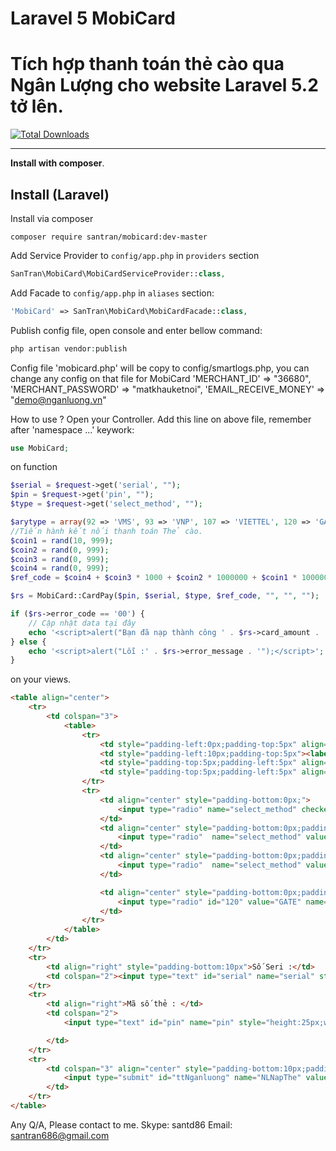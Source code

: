 # Laravel 5 MobiCard
Tích hợp thanh toán thẻ cào qua Ngân Lượng cho website Laravel 5.2 tở lên.
======================

[![Total Downloads](https://img.shields.io/packagist/dt/santran/mobicard.svg)](https://packagist.org/packages/santran/mobicard)

-----
**Install with composer**. 

Install (Laravel)
-----------------
Install via composer
```
composer require santran/mobicard:dev-master
```

Add Service Provider to `config/app.php` in `providers` section
```php
SanTran\MobiCard\MobiCardServiceProvider::class,
```

Add Facade to `config/app.php` in `aliases` section:
```php 
'MobiCard' => SanTran\MobiCard\MobiCardFacade::class,
```

Publish config file, open console and enter bellow command:
```php
php artisan vendor:publish
```
Config file 'mobicard.php' will be copy to config/smartlogs.php, you can change any config on that file for MobiCard
'MERCHANT_ID' => "36680",
'MERCHANT_PASSWORD' => "matkhauketnoi",
'EMAIL_RECEIVE_MONEY' => "demo@nganluong.vn"

How to use ?
Open your Controller.
Add this line on above file, remember after 'namespace ...' keywork:
```php
use MobiCard;
```
on function
```php
$serial = $request->get('serial', "");
$pin = $request->get('pin', "");
$type = $request->get('select_method', "");

$arytype = array(92 => 'VMS', 93 => 'VNP', 107 => 'VIETTEL', 120 => 'GATE');
//Tiến hành kết nối thanh toán Thẻ cào.
$coin1 = rand(10, 999);
$coin2 = rand(0, 999);
$coin3 = rand(0, 999);
$coin4 = rand(0, 999);
$ref_code = $coin4 + $coin3 * 1000 + $coin2 * 1000000 + $coin1 * 100000000;

$rs = MobiCard::CardPay($pin, $serial, $type, $ref_code, "", "", "");

if ($rs->error_code == '00') {
    // Cập nhật data tại đây
    echo '<script>alert("Bạn đã nạp thành công ' . $rs->card_amount . ' vào trong tài khoản.");</script>'; //$total_results;
} else {
    echo '<script>alert("Lỗi :' . $rs->error_message . '");</script>';
}
```
on your views.
```html
<table align="center">
    <tr>
        <td colspan="3">
            <table>
                <tr>
                    <td style="padding-left:0px;padding-top:5px" align="right" ><label for="92"><img  src="includes/images/mobifone.jpg" /></label> </td>
                    <td style="padding-left:10px;padding-top:5px"><label for="93"><img  src="includes/images/vinaphone.jpg" /></label></td>
                    <td style="padding-top:5px;padding-left:5px" align="left"><label for="107"><img  src="includes/images/viettel.jpg" width="110" height="35" /></label></td>
                    <td style="padding-top:5px;padding-left:5px" align="left"> <label for="120"><img width="100" height="35" src="includes/images/gate.jpg"></label></td>
                </tr>
                <tr>
                    <td align="center" style="padding-bottom:0px;">
                        <input type="radio" name="select_method" checked="true" value="VMS" id="92"  />
                    </td>
                    <td align="center" style="padding-bottom:0px;padding-left:5px">
                        <input type="radio"  name="select_method" value="VNP" id="93" />
                    </td>
                    <td align="center" style="padding-bottom:0px;padding-right:0px">
                        <input type="radio"  name="select_method" value="VIETTEL" id="107" />
                    </td>

                    <td align="center" style="padding-bottom:0px;padding-right:0px">
                        <input type="radio" id="120" value="GATE" name="select_method">
                    </td>
                </tr>
            </table>
        </td>
    </tr>
    <tr>
        <td align="right" style="padding-bottom:10px">Số Seri :</td>
        <td colspan="2"><input type="text" id="serial" name="serial" style="height:25px;width:200px" /></td>
    </tr>
    <tr>
        <td align="right">Mã số thẻ : </td>
        <td colspan="2">
            <input type="text" id="pin" name="pin" style="height:25px;width:200px" />

        </td>
    </tr>
    <tr>
        <td colspan="3" align="center" style="padding-bottom:10px;padding-right:10px">
            <input type="submit" id="ttNganluong" name="NLNapThe" value="Nạp Thẻ"  /> 
        </td>
    </tr>	
</table>
``` 
                                
Any Q/A, Please contact to me.
Skype: santd86
Email: santran686@gmail.com
